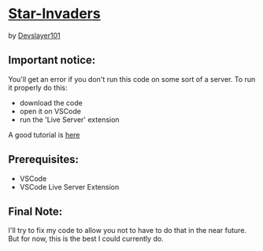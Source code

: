 # [Star-Invaders](https://github.com/Devslayer101/Space-Invaders)

by [Devslayer101](https://www.devinm.tk)

## Important notice:

You'll get an error if you don't run this code on some sort of a server. To run it properly do this:
- download the code
- open it on VSCode
- run the 'Live Server' extension

A good tutorial is [here](https://youtu.be/wD4mR7f2YIk?t=92)

## Prerequisites:
- VSCode
- VSCode Live Server Extension

## Final Note:
I'll try to fix my code to allow you not to have to do that in the near future. But for now, this is the best I could currently do.
